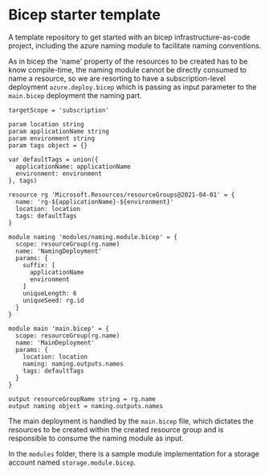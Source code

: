 # Bicep starter template
A template repository to get started with an bicep infrastructure-as-code project, including the azure naming module to facilitate naming conventions.

As in bicep the 'name' property of the resources to be created has to be know compile-time, the naming module cannot be directly consumed to name a resource, so we are resorting to have a subscription-level deployment `azure.deploy.bicep` which is passing as input parameter to the `main.bicep` deployment the naming part.

```bicep
targetScope = 'subscription'

param location string
param applicationName string
param environment string
param tags object = {}

var defaultTags = union({
  applicationName: applicationName
  environment: environment
}, tags)

resource rg 'Microsoft.Resources/resourceGroups@2021-04-01' = {
  name: 'rg-${applicationName}-${environment}'
  location: location
  tags: defaultTags
}

module naming 'modules/naming.module.bicep' = {
  scope: resourceGroup(rg.name)
  name: 'NamingDeployment'  
  params: {
    suffix: [
      applicationName
      environment
    ]
    uniqueLength: 6
    uniqueSeed: rg.id
  }
}

module main 'main.bicep' = {
  scope: resourceGroup(rg.name)
  name: 'MainDeployment'
  params: {
    location: location
    naming: naming.outputs.names
    tags: defaultTags
  }
}

output resourceGroupName string = rg.name
output naming object = naming.outputs.names
```

The main deployment is handled by the `main.bicep` file, which dictates the resources to be created within the created resource group and is responsible to consume the naming module as input.

In the `modules` folder, there is a sample module implementation for a storage account named `storage.module.bicep`.